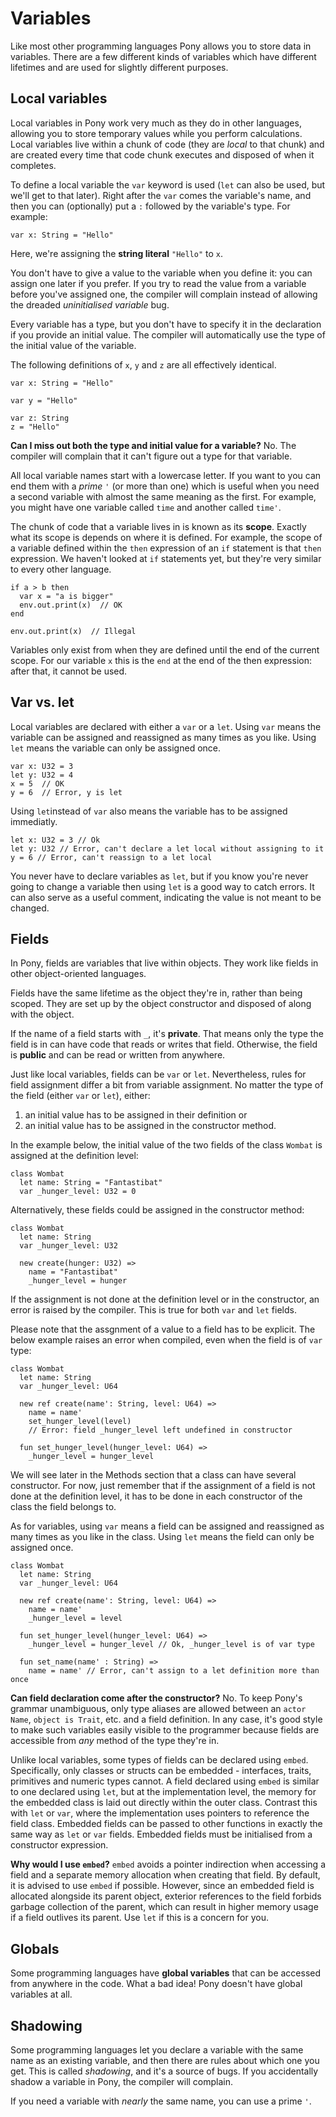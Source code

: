 # Variables

Like most other programming languages Pony allows you to store data in variables. There are a few different kinds of variables which have different lifetimes and are used for slightly different purposes.

## Local variables

Local variables in Pony work very much as they do in other languages, allowing you to store temporary values while you perform calculations. Local variables live within a chunk of code (they are _local_ to that chunk) and are created every time that code chunk executes and disposed of when it completes.

To define a local variable the `var` keyword is used (`let` can also be used, but we'll get to that later). Right after the `var` comes the variable's name, and then you can (optionally) put a `:` followed by the variable's type. For example:

```pony
var x: String = "Hello"
```

Here, we're assigning the __string literal__ `"Hello"` to `x`.

You don't have to give a value to the variable when you define it: you can assign one later if you prefer. If you try to read the value from a variable before you've assigned one, the compiler will complain instead of allowing the dreaded _uninitialised variable_ bug.

Every variable has a type, but you don't have to specify it in the declaration if you provide an initial value. The compiler will automatically use the type of the initial value of the variable.

The following definitions of `x`, `y` and `z` are all effectively identical.

```pony
var x: String = "Hello"

var y = "Hello"

var z: String
z = "Hello"
```

__Can I miss out both the type and initial value for a variable?__ No. The compiler will complain that it can't figure out a type for that variable.

All local variable names start with a lowercase letter. If you want to you can end them with a _prime_ `'` (or more than one) which is useful when you need a second variable with almost the same meaning as the first. For example, you might have one variable called `time` and another called `time'`.

The chunk of code that a variable lives in is known as its __scope__. Exactly what its scope is depends on where it is defined. For example, the scope of a variable defined within the `then` expression of an `if` statement is that `then` expression. We haven't looked at `if` statements yet, but they're very similar to every other language.

```pony
if a > b then
  var x = "a is bigger"
  env.out.print(x)  // OK
end

env.out.print(x)  // Illegal
```

Variables only exist from when they are defined until the end of the current scope. For our variable `x` this is the `end` at the end of the then expression: after that, it cannot be used.

## Var vs. let

Local variables are declared with either a `var` or a `let`. Using `var` means the variable can be assigned and reassigned as many times as you like. Using `let` means the variable can only be assigned once.

```pony
var x: U32 = 3
let y: U32 = 4
x = 5  // OK
y = 6  // Error, y is let
```

Using `let`instead of `var` also means the variable has to be assigned immediatly. 

```pony
let x: U32 = 3 // Ok 
let y: U32 // Error, can't declare a let local without assigning to it
y = 6 // Error, can't reassign to a let local
```

You never have to declare variables as `let`, but if you know you're never going to change a variable then using `let` is a good way to catch errors. It can also serve as a useful comment, indicating the value is not meant to be changed.

## Fields

In Pony, fields are variables that live within objects. They work like fields in other object-oriented languages.

Fields have the same lifetime as the object they're in, rather than being scoped. They are set up by the object constructor and disposed of along with the object.

If the name of a field starts with `_`, it's __private__. That means only the type the field is in can have code that reads or writes that field. Otherwise, the field is __public__ and can be read or written from anywhere.

Just like local variables, fields can be `var` or `let`. Nevertheless, rules for field assignment differ a bit from variable assignment. No matter the type of the field (either `var` or `let`), either:
1. an initial value has to be assigned in their definition or 
2. an initial value has to be assigned in the constructor method.

In the example below, the initial value of the two fields of the class `Wombat` is assigned at the definition level:
```pony
class Wombat
  let name: String = "Fantastibat"
  var _hunger_level: U32 = 0
```
Alternatively, these fields could be assigned in the constructor method:

```pony
class Wombat
  let name: String
  var _hunger_level: U32
  
  new create(hunger: U32) =>
    name = "Fantastibat"
    _hunger_level = hunger
```
If the assignment is not done at the definition level or in the constructor, an error is raised by the compiler. This is true for both `var` and `let` fields. 

Please note that the assgnment of a value to a field has to be explicit. The below example raises an error when compiled, even when the field is of `var` type:
```pony
class Wombat
  let name: String
  var _hunger_level: U64

  new ref create(name': String, level: U64) =>
    name = name'
    set_hunger_level(level)
    // Error: field _hunger_level left undefined in constructor
  
  fun set_hunger_level(hunger_level: U64) =>
    _hunger_level = hunger_level
```
We will see later in the Methods section that a class can have several constructor. For now, just remember that if the assignment of a field is not done at the definition level, it has to be done in each constructor of the class the field belongs to.

As for variables, using `var` means a field can be assigned and reassigned as many times as you like in the class. Using `let` means the field can only be assigned once.

```pony
class Wombat
  let name: String
  var _hunger_level: U64

  new ref create(name': String, level: U64) =>
    name = name'
    _hunger_level = level

  fun set_hunger_level(hunger_level: U64) =>
    _hunger_level = hunger_level // Ok, _hunger_level is of var type

  fun set_name(name' : String) =>
    name = name' // Error, can't assign to a let definition more than once
```

__Can field declaration come after the constructor?__ No. To keep Pony's grammar unambiguous, only type aliases are allowed between an `actor Name`, `object is Trait`, etc. and a field definition. In any case, it's good style to make such variables easily visible to the programmer because fields are accessible from _any_ method of the type they're in.

Unlike local variables, some types of fields can be declared using `embed`. Specifically, only classes or structs can be embedded - interfaces, traits, primitives and numeric types cannot. A field declared using `embed` is similar to one declared using `let`, but at the implementation level, the memory for the embedded class is laid out directly within the outer class. Contrast this with `let` or `var`, where the implementation uses pointers to reference the field class. Embedded fields can be passed to other functions in exactly the same way as `let` or `var` fields. Embedded fields must be initialised from a constructor expression.

__Why would I use `embed`?__ `embed` avoids a pointer indirection when accessing a field and a separate memory allocation when creating that field. By default, it is advised to use `embed` if possible. However, since an embedded field is allocated alongside its parent object, exterior references to the field forbids garbage collection of the parent, which can result in higher memory usage if a field outlives its parent. Use `let` if this is a concern for you.

## Globals

Some programming languages have __global variables__ that can be accessed from anywhere in the code. What a bad idea! Pony doesn't have global variables at all.

## Shadowing

Some programming languages let you declare a variable with the same name as an existing variable, and then there are rules about which one you get. This is called _shadowing_, and it's a source of bugs. If you accidentally shadow a variable in Pony, the compiler will complain.

If you need a variable with _nearly_ the same name, you can use a prime `'`.
